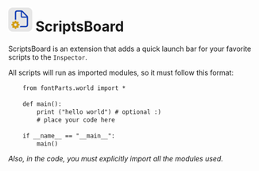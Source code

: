# <img height="48" src="icon.png" width="48"/> ScriptsBoard
ScriptsBoard is an extension that adds a quick launch bar for your favorite scripts to the `Inspector`.

All scripts will run as imported modules, so it must follow this format:
```
    from fontParts.world import *
    
    def main():
        print ("hello world") # optional :)
        # place your code here
    
    if __name__ == "__main__":
        main()

```
_Also, in the code, you must explicitly import all the modules used._
